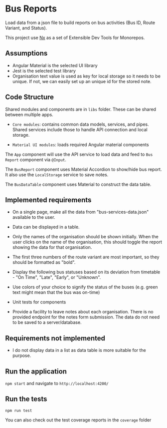 # Bus Reports

Load data from a json file to build reports on bus activities (Bus ID, Route Variant, and Status).

This project use [Nx](https://nx.dev/angular) as a set of Extensible Dev Tools for Monorepos.

## Assumptions

- Angular Material is the selected UI library
- Jest is the selected test library
- Organisation text value is used as key for local storage so it needs to be unique. If not, we can easily set up an unique id for the stored note.

## Code Structure

Shared modules and components are in `libs` folder. These can be shared between multiple apps. 
- `Core modules`: contains common data models, services, and pipes. Shared services include those to handle API connection and local storage.

- `Material UI modules`: loads required Angular material components

The `App` component will use the API service to load data and feed to `Bus Report` component via `@Input`. 

The `BusReport` component uses Material Accordion to show/hide bus report. It also use the `LocalStorage` service to save notes.

The `BusDataTable` component uses Material to construct the data table. 

## Implemented requirements

- On a single page, make all the data from "bus-services-data.json" available to the user.

- Data can be displayed in a table.

- Only the names of the organisation should be shown initially. When the user clicks on the name of the organisation, this should toggle the report showing the data for that organisation.

- The first three numbers of the route variant are most important, so they should be formatted as "bold".

- Display the following bus statuses based on its deviation from timetable - "On Time", "Late", "Early", or "Unknown".

- Use colors of your choice to signify the status of the buses (e.g. green text might mean that the bus was on-time)

- Unit tests for components

- Provide a facility to leave notes about each organisation. There is no provided endpoint for the notes form submission. The data do not need to be saved to a server/database.

## Requirements not implemented

- I do not display data in a list as data table is more suitable for the purpose.

## Run the application

`npm start` and navigate to `http://localhost:4200/`

## Run the tests

`npm run test`

You can also check out the test coverage reports in the `coverage` folder